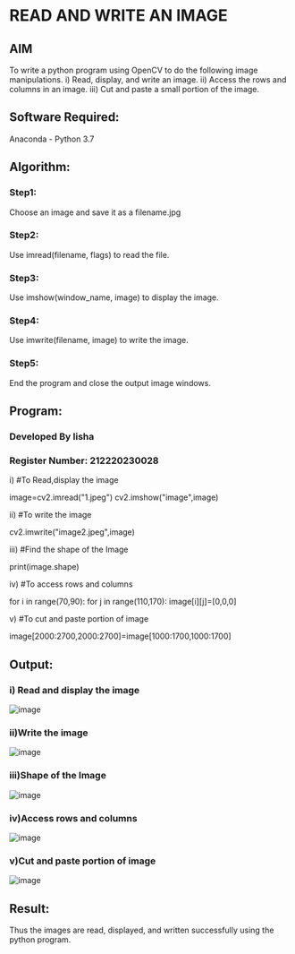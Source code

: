 # READ AND WRITE AN IMAGE
## AIM
To write a python program using OpenCV to do the following image manipulations.
i) Read, display, and write an image.
ii) Access the rows and columns in an image.
iii) Cut and paste a small portion of the image.

## Software Required:
Anaconda - Python 3.7
## Algorithm:
### Step1:
Choose an image and save it as a filename.jpg
### Step2:
Use imread(filename, flags) to read the file.
### Step3:
Use imshow(window_name, image) to display the image.
### Step4:
Use imwrite(filename, image) to write the image.
### Step5:
End the program and close the output image windows.
## Program:
### Developed By lisha
### Register Number: 212220230028
i) #To Read,display the image

image=cv2.imread("1.jpeg")
cv2.imshow("image",image)

ii) #To write the image

cv2.imwrite("image2.jpeg",image)

iii) #Find the shape of the Image

print(image.shape)

iv) #To access rows and columns

for i in range(70,90):
  for j in range(110,170):
   image[i][j]=[0,0,0]
   
v) #To cut and paste portion of image

image[2000:2700,2000:2700]=image[1000:1700,1000:1700]

## Output:

### i) Read and display the image

![image](https://user-images.githubusercontent.com/75237886/161375369-a5cf9b32-9382-449b-937f-2c0ba8b40f44.png)


### ii)Write the image

![image](https://user-images.githubusercontent.com/75237886/161375415-581db536-27a3-4327-9f60-cb7637048f8e.png)


### iii)Shape of the Image

![image](https://user-images.githubusercontent.com/75237886/161375444-40ef52ea-3cd0-44e5-9a47-a7ee415e655f.png)


### iv)Access rows and columns
![image](https://user-images.githubusercontent.com/75237886/161375523-08064d6c-95e8-4416-b171-c9dffc59d9a5.png)


### v)Cut and paste portion of image
![image](https://user-images.githubusercontent.com/75237886/161375773-b9c2bb7b-d207-447d-aecb-9ab68e59d000.png)



## Result:
Thus the images are read, displayed, and written successfully using the python program.


